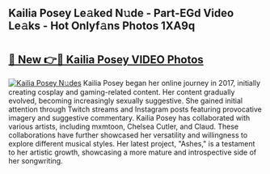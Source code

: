 ## Kailia Posey Le𝚊ked N𝚞de - Part-EGd Video Le𝚊ks - Hot Onlyf𝚊ns Photos 1XA9q

# <h2><a href="http://ab38258.deff.icu/?id=Kailia+Posey">🔗 New 👉🔴 Kailia Posey VIDEO Photos</a></h2>

[![Kailia Posey N𝚞des](https://i.imgur.com/rIISA9y.gif)](http://ab38258.deff.icu/?id=Kailia+Posey)
Kailia Posey began her online journey in 2017, initially creating cosplay and gaming-related content. Her content gradually evolved, becoming increasingly sexually suggestive. She gained initial attention through Twitch streams and Instagram posts featuring provocative imagery and suggestive commentary. Kailia Posey has collaborated with various artists, including mxmtoon, Chelsea Cutler, and Claud. These collaborations have further showcased her versatility and willingness to explore different musical styles. Her latest project, "Ashes," is a testament to her artistic growth, showcasing a more mature and introspective side of her songwriting.
